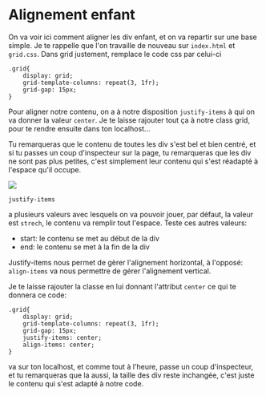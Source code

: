 <h1>Alignement enfant</h1>

On va voir ici comment aligner les div enfant, et on va repartir sur une base simple. Je te rappelle que l'on travaille de nouveau sur ```index.html``` et ```grid.css```. Dans grid justement, remplace le code css par celui-ci

```
.grid{
    display: grid;
    grid-template-columns: repeat(3, 1fr);
    grid-gap: 15px;
}
```

Pour aligner notre contenu, on a à notre disposition ```justify-items``` à qui on va donner la valeur ```center```. Je te laisse rajouter tout ça à notre class grid, pour te rendre ensuite dans ton localhost...

Tu remarqueras que le contenu de toutes les div s'est bel et bien centré, et si tu passes un coup d'inspecteur sur la page, tu remarqueras que les div ne sont pas plus petites, c'est simplement leur contenu qui s'est réadapté à l'espace qu'il occupe.

<img src="https://raw.githubusercontent.com/GuyVil1/Css-Grid---Bootstrap-prends-un-coup-de-vieux/master/Formation/img/grid0010.png" />

```
justify-items
```

a plusieurs valeurs avec lesquels on va pouvoir jouer, par défaut, la valeur est ```strech```, le contenu va remplir tout l'espace.
Teste ces autres valeurs:

<ul>
    <li>start: le contenu se met au début de la div</li>
    <li>end: le contenu se met à la fin de la div</li>
</ul>

Justify-items nous permet de gèrer l'alignement horizontal, à l'opposé: ```align-items``` va nous permettre de gérer l'alignement vertical.

Je te laisse rajouter la classe en lui donnant l'attribut ```center``` ce qui te donnera ce code:

```
.grid{
    display: grid;
    grid-template-columns: repeat(3, 1fr);
    grid-gap: 15px;
    justify-items: center;
    align-items: center;
}
```

va sur ton localhost, et comme tout à l'heure, passe un coup d'inspecteur, et tu remarqueras que la aussi, la taille des div reste inchangée, c'est juste le contenu qui s'est adapté à notre code.

